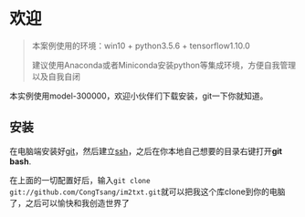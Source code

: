 # 欢迎

> 本案例使用的环境：win10  + python3.5.6 + tensorflow1.10.0
>
> 建议使用Anaconda或者Miniconda安装python等集成环境，方便自我管理以及自我自闭

本实例使用model-300000，欢迎小伙伴们下载安装，git一下你就知道。

## 安装

在电脑端安装好[git](https://git-scm.com/download/win)，然后建立[ssh](https://git-scm.com/book/zh/v2/%E6%9C%8D%E5%8A%A1%E5%99%A8%E4%B8%8A%E7%9A%84-Git-%E7%94%9F%E6%88%90-SSH-%E5%85%AC%E9%92%A5)，之后在你本地自己想要的目录右键打开**git bash**.

在上面的一切配置好后，输入`git clone git://github.com/CongTsang/im2txt.git`就可以把我这个库clone到你的电脑了，之后可以愉快和我创造世界了

